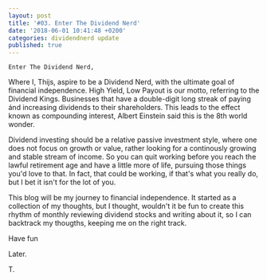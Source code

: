 ```yaml
---
layout: post
title: '#03. Enter The Dividend Nerd' 
date: '2018-06-01 10:41:48 +0200'
categories: dividendnerd update
published: true
---
```

`Enter The Dividend Nerd,`

Where I, Thijs, aspire to be a Dividend Nerd, with the ultimate goal of financial independence. High Yield, Low Payout is our motto, referring to the Dividend Kings. Businesses that have a double-digit long streak of paying ánd increasing dividends to their shareholders. This leads to the effect known as compounding interest, Albert Einstein said this is the 8th world wonder. 

Dividend investing should be a relative passive investment style, where one does not focus on growth or value, rather looking for a continously growing and stable stream of income. So you can quit working before you reach the lawful retirement age and have a little more of life, pursuing those things you'd love to that. In fact, that could be working, if that's what you really do, but I bet it isn't for the lot of you.

This blog will be my journey to financial independence. It started as a collection of my thoughts, but I thought, wouldn't it be fun to create this rhythm of monthly reviewing dividend stocks and writing about it, so I can backtrack my thougths, keeping me on the right track.

Have fun

Later.

T.
